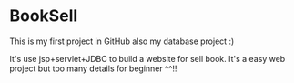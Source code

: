 # BookSell
This is my first project in GitHub also my database project :)
 
 It's use jsp+servlet+JDBC to build a website for sell book.
 It's a easy web project but too many details for beginner ^^!!
 
